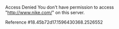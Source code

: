Access Denied You don't have permission to access "http://www.nike.com/" on this server.

Reference #18.45b72d17.1596430368.2526552